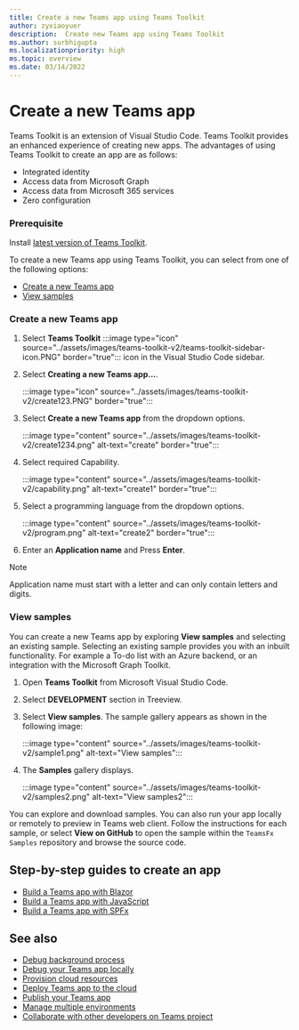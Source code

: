 ```yaml
---
title: Create a new Teams app using Teams Toolkit
author: zyxiaoyuer
description:  Create new Teams app using Teams Toolkit
ms.author: surbhigupta
ms.localizationpriority: high
ms.topic: overview
ms.date: 03/14/2022
---
```


# Create a new Teams app

Teams Toolkit is an extension of Visual Studio Code. Teams Toolkit provides an enhanced experience of creating new apps. The advantages of using Teams Toolkit to create an app are as follows:

*	Integrated identity
*	Access data from Microsoft Graph
*	Access data from Microsoft 365 services
*	Zero configuration



### Prerequisite

Install [latest version of Teams Toolkit](https://marketplace.visualstudio.com/items?itemName=TeamsDevApp.ms-teams-vscode-extension).<br>


To create a new Teams app using Teams Toolkit, you can select from one of the following options:

* [Create a new Teams app](create-new-project.md#create-a-new-teams-app)
* [View samples](create-new-project.md#create-a-new-teams-app-using-view-samples)
 ### Create a new Teams app


1. Select **Teams Toolkit** :::image type="icon" source="../assets/images/teams-toolkit-v2/teams-toolkit-sidebar-icon.PNG" border="true"::: icon in the Visual Studio Code sidebar.
1. Select **Creating a new Teams app...**.

   :::image type="icon" source="../assets/images/teams-toolkit-v2/create123.PNG" border="true":::
1. Select **Create a new Teams app** from the dropdown options.

   :::image type="content" source="../assets/images/teams-toolkit-v2/create1234.png" alt-text="create" border="true":::
1. Select required Capability.

   :::image type="content" source="../assets/images/teams-toolkit-v2/capability.png" alt-text="create1" border="true":::

1. Select a programming language from the dropdown options.

   :::image type="content" source="../assets/images/teams-toolkit-v2/program.png" alt-text="create2" border="true":::

1. Enter an **Application name** and Press **Enter**.

> [!NOTE]
>
> Application name must start with a letter and can only contain letters and digits.

### View samples

You can create a new Teams app by exploring **View samples** and selecting an existing sample. Selecting an existing sample provides you with an inbuilt functionality. For example a To-do list with an Azure backend, or an integration with the Microsoft Graph Toolkit.<br>

1. Open **Teams Toolkit** from Microsoft Visual Studio Code.
2. Select **DEVELOPMENT** section in Treeview.
1. Select **View samples**. The sample gallery appears as shown in the following image:

   :::image type="content" source="../assets/images/teams-toolkit-v2/sample1.png" alt-text="View samples":::

1. The **Samples** gallery displays.

   :::image type="content" source="../assets/images/teams-toolkit-v2/samples2.png" alt-text="View samples2":::
   

You can explore and download samples. You can also  run your app locally or remotely to preview in Teams web client. Follow the instructions for each sample, or select **View on GitHub** to open the sample within the `TeamsFx Samples` repository and browse the source code.


## Step-by-step guides to create an app

* [Build a Teams app with Blazor](../sbs-gs-blazorupdate.yml)
* [Build a Teams app with JavaScript](../sbs-gs-javascript.yml)
* [Build a Teams app with SPFx](../sbs-gs-spfx.yml)


## See also

* [Debug background process](debug-background-process.md)
* [Debug your Teams app locally](debug-local.md)
* [Provision cloud resources](provision.md)
* [Deploy Teams app to the cloud](deploy.md)
* [Publish your Teams app](../concepts/deploy-and-publish/appsource/publish.md)
* [Manage multiple environments](TeamsFx-multi-env.md)
* [Collaborate with other developers on Teams project](TeamsFx-collaboration.md)
